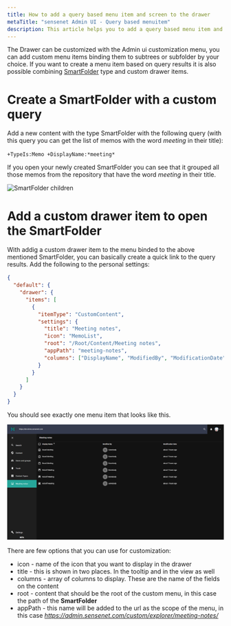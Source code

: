 ```yaml
---
title: How to add a query based menu item and screen to the drawer
metaTitle: "sensenet Admin UI - Query based menuitem"
description: This article helps you to add a query based menu item and screen to the drawer on the Admin UI.
---
```


The Drawer can be customized with the Admin ui customization menu, you can add custom menu items binding them to subtrees or subfolder by your choice. If you want to create a menu item based on query results it is also possible combining [SmartFolder](/concepts/basics/041-content-query#smartfolder) type and custom drawer items.

# Create a SmartFolder with a custom query

Add a new content with the type SmartFolder with the following query (with this query you can get the list of memos with the word *meeting* in their title):

```+TypeIs:Memo +DisplayName:*meeting*```

If you open your newly created SmartFolder you can see that it grouped all those memos from the repository that have the word *meeting* in their title.

![SmartFolder children](../img/meeting_notes.png "SmartFolder children")

# Add a custom drawer item to open the SmartFolder

With addig a custom drawer item to the menu binded to the above mentioned SmartFolder, you can basically create a quick link to the query results. Add the following to the personal settings:

```json
{
  "default": {
    "drawer": {
      "items": [
        {
          "itemType": "CustomContent",
          "settings": {
            "title": "Meeting notes",
            "icon": "MemoList",
            "root": "/Root/Content/Meeting notes",
            "appPath": "meeting-notes",
            "columns": ["DisplayName", "ModifiedBy", "ModificationDate"]
          }
        }
      ]
    }
  }
}
```

You should see exactly one menu item that looks like this.

![meeting notes drawer item](../img/meeting_notes_drawer.png "meeting notes drawer item")

There are few options that you can use for customization:
  - icon - name of the icon that you want to display in the drawer
  - title - this is shown in two places. In the tooltip and in the view as well
  - columns - array of columns to display. These are the name of the fields on the content
  - root - content that should be the root of the custom menu, in this case the path of the **SmartFolder**
  - appPath - this name will be added to the url as the scope of the menu, in this case *https://admin.sensenet.com/custom/explorer/meeting-notes/*
